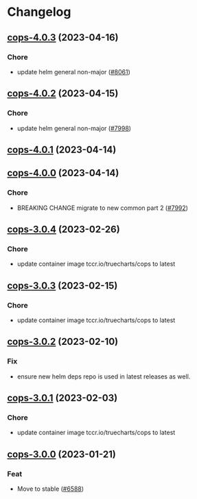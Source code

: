 # Changelog



## [cops-4.0.3](https://github.com/truecharts/charts/compare/cops-4.0.2...cops-4.0.3) (2023-04-16)

### Chore

- update helm general non-major ([#8061](https://github.com/truecharts/charts/issues/8061))
  
  


## [cops-4.0.2](https://github.com/truecharts/charts/compare/cops-4.0.1...cops-4.0.2) (2023-04-15)

### Chore

- update helm general non-major ([#7998](https://github.com/truecharts/charts/issues/7998))
  
  


## [cops-4.0.1](https://github.com/truecharts/charts/compare/cops-4.0.0...cops-4.0.1) (2023-04-14)




## [cops-4.0.0](https://github.com/truecharts/charts/compare/cops-3.0.4...cops-4.0.0) (2023-04-14)

### Chore

- BREAKING CHANGE migrate to new common part 2 ([#7992](https://github.com/truecharts/charts/issues/7992))
  
  


## [cops-3.0.4](https://github.com/truecharts/charts/compare/cops-3.0.3...cops-3.0.4) (2023-02-26)

### Chore

- update container image tccr.io/truecharts/cops to latest
  
  


## [cops-3.0.3](https://github.com/truecharts/charts/compare/cops-3.0.2...cops-3.0.3) (2023-02-15)

### Chore

- update container image tccr.io/truecharts/cops to latest
  
  


## [cops-3.0.2](https://github.com/truecharts/charts/compare/cops-3.0.1...cops-3.0.2) (2023-02-10)

### Fix

- ensure new helm deps repo is used in latest releases as well.
  
  


## [cops-3.0.1](https://github.com/truecharts/charts/compare/cops-3.0.0...cops-3.0.1) (2023-02-03)

### Chore

- update container image tccr.io/truecharts/cops to latest
  
  


## [cops-3.0.0](https://github.com/truecharts/charts/compare/cops-2.0.12...cops-3.0.0) (2023-01-21)

### Feat

- Move to stable ([#6588](https://github.com/truecharts/charts/issues/6588))
  
  